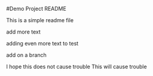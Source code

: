 #Demo Project README

This is a simple readme file

add more text

adding even more text to test

add on a branch

I hope this does not cause trouble
This will cause trouble
